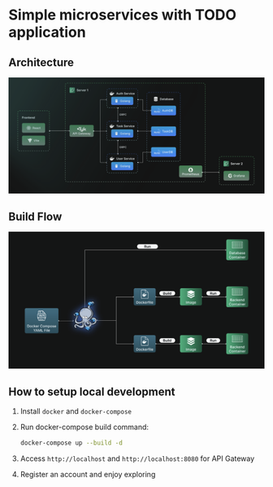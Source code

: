# Simple microservices with TODO application

## Architecture

![Architecture](readme-assets/architecture.png)

## Build Flow

![Build Flow](readme-assets/build-flow.png)

## How to setup local development

1. Install `docker` and `docker-compose`
2. Run docker-compose build command:

    ```bash
    docker-compose up --build -d
    ```

3. Access `http://localhost` and `http://localhost:8080` for API Gateway
4. Register an account and enjoy exploring
